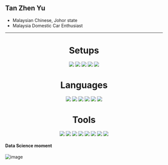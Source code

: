 <!--
**tzhenyu/tzhenyu** is a ✨ _special_ ✨ repository because its `README.md` (this file) appears on your GitHub profile.

Here are some ideas to get you started:

- 🔭 I’m currently working on ...
- 🌱 I’m currently learning ...
- 👯 I’m looking to collaborate on ...
- 🤔 I’m looking for help with ...
- 💬 Ask me about ...
- 📫 How to reach me: ...
- 😄 Pronouns: ...
- ⚡ Fun fact: ...
-->

## Tan Zhen Yu
- Malaysian Chinese, Johor state
- Malaysia Domestic Car Enthusiast
---
<h1 align="center">Setups</h1>
<p align="center">
    <img src="https://img.shields.io/badge/Windows_11-0078d4?style=for-the-badge&logo=windows-11&logoColor=white"/>
    <img src="https://img.shields.io/badge/Ubuntu-E95420?style=for-the-badge&logo=ubuntu&logoColor=white"/>
    <img src="https://img.shields.io/badge/Intel%20Core_i5_12th-0071C5?style=for-the-badge&logo=intel&logoColor=white"/>
    <img src="https://img.shields.io/badge/NVIDIA-RTX4060-76B900?style=for-the-badge&logo=nvidia&logoColor=white"/>
    <img src="https://img.shields.io/badge/16-GB-0071C5?style=for-the-badge&logoColor=white"/>
</p>
<h1 align="center">Languages</h1>
<p align="center">
    <img src="https://img.shields.io/badge/Python-FFD43B?style=for-the-badge&logo=python&logoColor=blue"/>
    <img src="https://img.shields.io/badge/HTML5-E34F26?style=for-the-badge&logo=html5&logoColor=white"/>
    <img src="https://img.shields.io/badge/MySQL-005C84?style=for-the-badge&logo=mysql&logoColor=white"/>
    <img src="https://img.shields.io/badge/Django-092E20?style=for-the-badge&logo=django&logoColor=green"/>
    <img src="https://img.shields.io/badge/Express%20js-000000?style=for-the-badge&logo=express&logoColor=white"/>
    <img src="https://img.shields.io/badge/React-20232A?style=for-the-badge&logo=react&logoColor=61DAFB"/>

</p>
<h1 align="center">Tools</h1>
<p align="center">
    <img src="https://img.shields.io/badge/blender-%23F5792A.svg?style=for-the-badge&logo=blender&logoColor=white"/>
    <img src="https://img.shields.io/badge/Tableau-E97627?style=for-the-badge&logo=Tableau&logoColor=white"/>
    <img src="https://img.shields.io/badge/Notepad++-90E59A.svg?style=for-the-badge&logo=notepad%2B%2B&logoColor=black"/>
    <img src="https://img.shields.io/badge/VSCode-0078D4?style=for-the-badge&logo=visual%20studio%20code&logoColor=white"/>
    <img src="https://img.shields.io/badge/Visual_Studio-5C2D91?style=for-the-badge&logo=visual%20studio&logoColor=white"/>
    <img src="https://img.shields.io/badge/C%2B%2B-00599C?style=for-the-badge&logo=c%2B%2B&logoColor=white"/>
    <img src="https://img.shields.io/badge/Selenium-43B02A?style=for-the-badge&logo=Selenium&logoColor=white"/>
    <img src="https://img.shields.io/badge/Pandas-2C2D72?style=for-the-badge&logo=pandas&logoColor=white"/>
</p>

#### Data Science moment
![image](https://i.ibb.co/YLfhfg6/Clipboard-Image-2.jpg)



